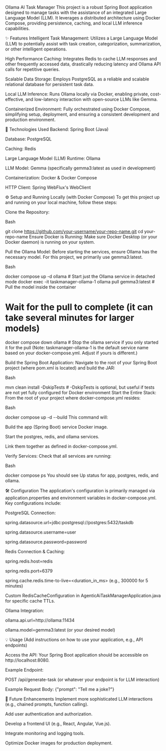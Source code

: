 Ollama AI Task Manager
This project is a robust Spring Boot application designed to manage tasks with the assistance of an integrated Large Language Model (LLM). It leverages a distributed architecture using Docker Compose, providing persistence, caching, and local LLM inference capabilities.

✨ Features
Intelligent Task Management: Utilizes a Large Language Model (LLM) to potentially assist with task creation, categorization, summarization, or other intelligent operations.

High Performance Caching: Integrates Redis to cache LLM responses and other frequently accessed data, drastically reducing latency and Ollama API calls for repetitive queries.

Scalable Data Storage: Employs PostgreSQL as a reliable and scalable relational database for persistent task data.

Local LLM Inference: Runs Ollama locally via Docker, enabling private, cost-effective, and low-latency interaction with open-source LLMs like Gemma.

Containerized Environment: Fully orchestrated using Docker Compose, simplifying setup, deployment, and ensuring a consistent development and production environment.

🚀 Technologies Used
Backend: Spring Boot (Java)

Database: PostgreSQL

Caching: Redis

Large Language Model (LLM) Runtime: Ollama

LLM Model: Gemma (specifically gemma3:latest as used in development)

Containerization: Docker & Docker Compose

HTTP Client: Spring WebFlux's WebClient

⚙️ Setup and Running Locally (with Docker Compose)
To get this project up and running on your local machine, follow these steps:

Clone the Repository:

Bash

git clone https://github.com/your-username/your-repo-name.git
cd your-repo-name
Ensure Docker is Running:
Make sure Docker Desktop (or your Docker daemon) is running on your system.

Pull the Ollama Model:
Before starting the services, ensure Ollama has the necessary model. For this project, we primarily use gemma3:latest.

Bash

docker compose up -d ollama # Start just the Ollama service in detached mode
docker exec -it taskmanager-ollama-1 ollama pull gemma3:latest # Pull the model inside the container
# Wait for the pull to complete (it can take several minutes for larger models)
docker compose down ollama # Stop the ollama service if you only started it for the pull
(Note: taskmanager-ollama-1 is the default service name based on your docker-compose.yml. Adjust if yours is different.)

Build the Spring Boot Application:
Navigate to the root of your Spring Boot project (where pom.xml is located) and build the JAR:

Bash

mvn clean install -DskipTests # -DskipTests is optional, but useful if tests are not yet fully configured for Docker environment
Start the Entire Stack:
From the root of your project where docker-compose.yml resides:

Bash

docker compose up -d --build
This command will:

Build the app (Spring Boot) service Docker image.

Start the postgres, redis, and ollama services.

Link them together as defined in docker-compose.yml.

Verify Services:
Check that all services are running:

Bash

docker compose ps
You should see Up status for app, postgres, redis, and ollama.

🛠️ Configuration
The application's configuration is primarily managed via application.properties and environment variables in docker-compose.yml. Key configurations include:

PostgreSQL Connection:

spring.datasource.url=jdbc:postgresql://postgres:5432/taskdb

spring.datasource.username=user

spring.datasource.password=password

Redis Connection & Caching:

spring.redis.host=redis

spring.redis.port=6379

spring.cache.redis.time-to-live=<duration_in_ms> (e.g., 300000 for 5 minutes)

Custom RedisCacheConfiguration in AgenticAiTaskManagerApplication.java for specific cache TTLs.

Ollama Integration:

ollama.api.url=http://ollama:11434

ollama.model=gemma3:latest (or your desired model)

💡 Usage
(Add instructions on how to use your application, e.g., API endpoints)

Access the API: Your Spring Boot application should be accessible on http://localhost:8080.

Example Endpoint:

POST /api/generate-task (or whatever your endpoint is for LLM interaction)

Example Request Body: {"prompt": "Tell me a joke?"}

🔮 Future Enhancements
Implement more sophisticated LLM interactions (e.g., chained prompts, function calling).

Add user authentication and authorization.

Develop a frontend UI (e.g., React, Angular, Vue.js).

Integrate monitoring and logging tools.

Optimize Docker images for production deployment.